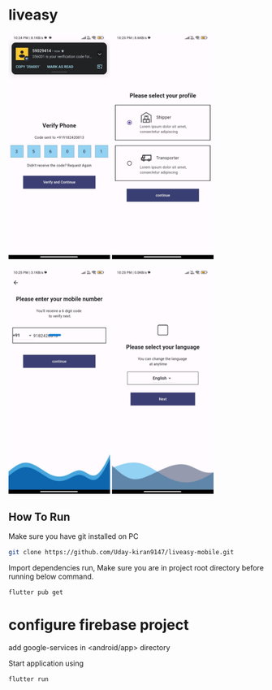 # liveasy

<img src="https://github.com/Uday-kiran9147/liveasy-mobile/blob/master/screenshots/IMG-20240404-WA0008.jpg" width=200>  <img src="https://github.com/Uday-kiran9147/liveasy-mobile/blob/master/screenshots/IMG-20240404-WA0009.jpg" width=200>

<img src="https://github.com/Uday-kiran9147/liveasy-mobile/blob/master/screenshots/IMG-20240404-WA0010.jpg" width=200>  <img src="https://github.com/Uday-kiran9147/liveasy-mobile/blob/master/screenshots/IMG-20240404-WA0011.jpg" width=200>



## How To Run

Make sure you have git installed on PC

```bash
git clone https://github.com/Uday-kiran9147/liveasy-mobile.git
```
Import dependencies run, Make sure you are in project root directory before running below command.
```bash 
flutter pub get
```
# configure firebase project

add google-services in <android/app> directory

Start application using 
```bash 
flutter run
```
